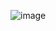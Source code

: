 ![image](https://github.com/radudeacu/Nutrition-Label/assets/78391250/1b63cfac-b947-46ac-9045-32af0106fae1)
